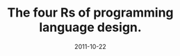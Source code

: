 ---
type: article
authors:
  - Dominic Orchard
title: "The four Rs of programming language design."
venue: "Onward! Essays 2011"
note: "ACM Symposium on New Ideas in Programming and Reflections on Software,
        Onward! 2011, part of SPLASH'11"
date: 2011-10-22
resource:
  pdf-url: https://www.cs.kent.ac.uk/people/staff/dao7/publ/onwards-essay-orchard11.pdf
  bibtex: 2011-onward
---